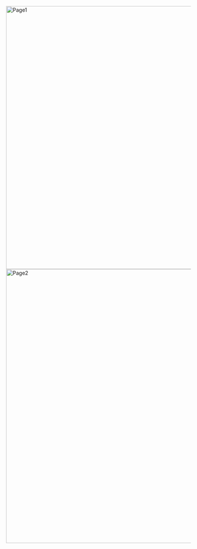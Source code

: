 
<img width="716" alt="Page1" src="https://user-images.githubusercontent.com/90526809/232229736-94f4679c-805b-40f5-9bdf-a4d18baee294.PNG">
<img width="746" alt="Page2" src="https://user-images.githubusercontent.com/90526809/232229740-0588c695-f702-4743-ae82-858167eee91e.PNG">

